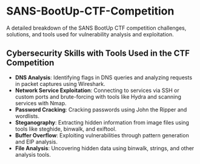 # SANS-BootUp-CTF-Competition
A detailed breakdown of the SANS BootUp CTF competition challenges, solutions, and tools used for vulnerability analysis and exploitation.
## Cybersecurity Skills with Tools Used in the CTF Competition

- **DNS Analysis**: Identifying flags in DNS queries and analyzing requests in packet captures using Wireshark.
- **Network Service Exploitation**: Connecting to services via SSH or custom ports and brute-forcing with tools like Hydra and scanning services with Nmap.
- **Password Cracking**: Cracking passwords using John the Ripper and wordlists.
- **Steganography**: Extracting hidden information from image files using tools like steghide, binwalk, and exiftool.
- **Buffer Overflow**: Exploiting vulnerabilities through pattern generation and EIP analysis.
- **File Analysis**: Uncovering hidden data using binwalk, strings, and other analysis tools.

